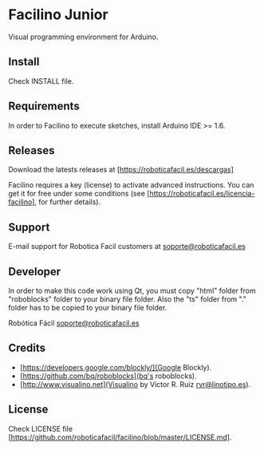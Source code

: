 Facilino Junior
=========

Visual programming environment for Arduino.


Install
-------

Check INSTALL file.


Requirements
------------

In order to Facilino to execute sketches, install Arduino IDE >= 1.6.


Releases
---------

Download the latests releases at [https://roboticafacil.es/descargas]

Facilino requires a key (license) to activate advanced instructions. You can get it for free under some conditions (see [https://roboticafacil.es/licencia-facilino], for further details).


Support
-------

E-mail support for Robotica Facil customers at <soporte@roboticafacil.es>


Developer
---------

In order to make this code work using Qt, you must copy "html" folder from "roboblocks" folder to your binary file folder. Also the "ts" folder from "." folder has to be copied to your binary file folder.

Robótica Fácil <soporte@roboticafacil.es>


Credits
-------

* [https://developers.google.com/blockly/](Google Blockly).
* [https://github.com/bq/roboblocks](bq's roboblocks).
* [http://www.visualino.net](Visualino by Víctor R. Ruiz <rvr@linotipo.es>).


License
-------

Check LICENSE file [https://github.com/roboticafacil/facilino/blob/master/LICENSE.md].
